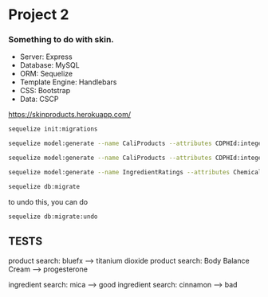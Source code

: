 # Project 2

### Something to do with skin.

- Server: Express
- Database: MySQL
- ORM: Sequelize
- Template Engine: Handlebars
- CSS: Bootstrap
- Data: CSCP

https://skinproducts.herokuapp.com/



```bash
sequelize init:migrations

sequelize model:generate --name CaliProducts --attributes CDPHId:integer,ProductName:string,CSFId:integer,CSF:string,CompanyId:integer,CompanyName:string,BrandName:string,PrimaryCategoryId:integer,PrimaryCategory:string,SubCategoryId:integer,SubCategory:string,CasId:integer,CasNumber:string,ChemicalId:integer,ChemicalName:string,InitialDateReported:string,MostRecentDateReported:string,DiscontinuedDate:string,ChemicalCreatedAt:string,ChemicalUpdatedAt:string,ChemicalDateRemoved:string,ChemicalCount:integer

sequelize model:generate --name CaliProducts --attributes CDPHId:integer,ProductName:string,CSFId:integer,CSF:string,CompanyId:integer,CompanyName:string,BrandName:string,PrimaryCategoryId:integer,PrimaryCategory:string,SubCategoryId:integer,SubCategory:string,CasId:integer,CasNumber:string,ChemicalId:integer,ChemicalName:string,InitialDateReported:string,MostRecentDateReported:string,DiscontinuedDate:string,ChemicalCreatedAt:string,ChemicalUpdatedAt:string,ChemicalDateRemoved:string,ChemicalCount:integer

sequelize model:generate --name IngredientRatings --attributes ChemicalName:string,Rating:string

sequelize db:migrate
```

to undo this, you can do

```bash
sequelize db:migrate:undo
```

## TESTS

product search: bluefx --> titanium dioxide
product search: Body Balance Cream --> progesterone

ingredient search: mica --> good
ingredient search: cinnamon --> bad